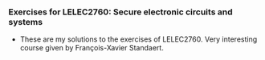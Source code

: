 ### Exercises for LELEC2760: Secure electronic circuits and systems
- These are my solutions to the exercises of LELEC2760. Very interesting course given by François-Xavier Standaert.

